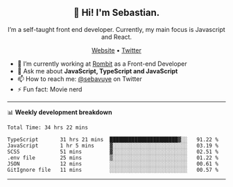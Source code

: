 <h2 align="center">👋 Hi! I'm Sebastian.</h2>
<p align="center">I’m a self-taught front end developer. Currently, my main focus is Javascript and React.</p>
<p align="center">
  <a href="https://sebastianvuye.be">Website</a> •
  <a href="https://twitter.com/sebavuye">Twitter</a>
</p>


- 🔭 I’m currently working at [Rombit](https://rombit.com/) as a Front-end Developer
- 💬 Ask me about **JavaScript, TypeScript and JavaScript**
- 📫 How to reach me: [@sebavuye](https://twitter.com/sebavuye) on Twitter
- ⚡ Fun fact: Movie nerd

-------

📊 **Weekly development breakdown**

<!--START_SECTION:waka-->

```text
Total Time: 34 hrs 22 mins

TypeScript       31 hrs 21 mins  ██████████████████████▓░░   91.22 %
JavaScript       1 hr 5 mins     ▓░░░░░░░░░░░░░░░░░░░░░░░░   03.19 %
SCSS             51 mins         ▓░░░░░░░░░░░░░░░░░░░░░░░░   02.51 %
.env file        25 mins         ▒░░░░░░░░░░░░░░░░░░░░░░░░   01.22 %
JSON             12 mins         ░░░░░░░░░░░░░░░░░░░░░░░░░   00.61 %
GitIgnore file   11 mins         ░░░░░░░░░░░░░░░░░░░░░░░░░   00.57 %
```

<!--END_SECTION:waka-->
-------
